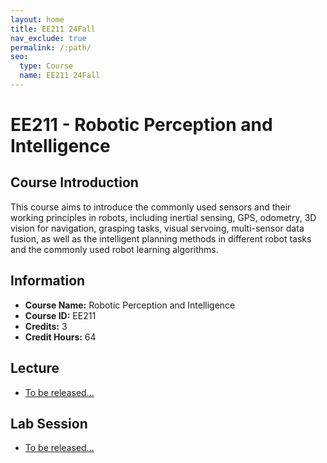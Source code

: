 ```yaml
---
layout: home
title: EE211 24Fall
nav_exclude: true
permalink: /:path/
seo:
  type: Course
  name: EE211 24Fall
---
```


# EE211 - Robotic Perception and Intelligence

## Course Introduction

This course aims to introduce the commonly used sensors and their working principles in robots, including inertial sensing, GPS, odometry, 3D vision for navigation, grasping tasks, visual servoing, multi-sensor data fusion, as well as the intelligent planning methods in different robot tasks and the commonly used robot learning algorithms.

## Information
- **Course Name:** Robotic Perception and Intelligence
- **Course ID:** EE211
- **Credits:** 3
- **Credit Hours:** 64 
 
## Lecture

- [To be released...]()

## Lab Session

- [To be released...]()
